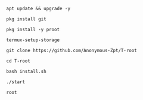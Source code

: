 ```
apt update && upgrade -y
```

```
pkg install git
```

```
pkg install -y proot
```

```
termux-setup-storage
```

```
git clone https://github.com/Anonymous-Zpt/T-root

```

```
cd T-root
```

```
bash install.sh
```

```
./start
```

```
root
```
